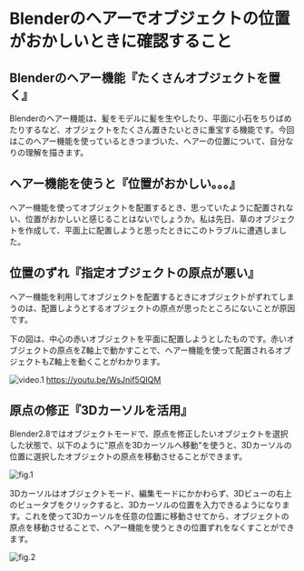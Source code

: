 # Blenderのヘアーでオブジェクトの位置がおかしいときに確認すること

## Blenderのヘアー機能『たくさんオブジェクトを置く』

Blenderのヘアー機能は、髪をモデルに髪を生やしたり、平面に小石をちりばめたりするなど、オブジェクトをたくさん置きたいときに重宝する機能です。今回はこのヘアー機能を使っているときつまづいた、ヘアーの位置について、自分なりの理解を描きます。

## ヘアー機能を使うと『位置がおかしい。。。』

ヘアー機能を使ってオブジェクトを配置するとき、思っていたように配置されない、位置がおかしいと感じることはないでしょうか。私は先日、草のオブジェクトを作成して、平面上に配置しようと思ったときにこのトラブルに遭遇しました。

## 位置のずれ『指定オブジェクトの原点が悪い』

ヘアー機能を利用してオブジェクトを配置するときにオブジェクトがずれてしまうのは、配置しようとするオブジェクトの原点が思ったところにないことが原因です。

下の図は、中心の赤いオブジェクトを平面に配置しようとしたものです。赤いオブジェクトの原点をZ軸上で動かすことで、ヘアー機能を使って配置されるオブジェクトもZ軸上を動くことがわかります。


![video.1](https://img.youtube.com/vi/WsJnif5QIQM/0.jpg)
https://youtu.be/WsJnif5QIQM

## 原点の修正『3Dカーソルを活用』

Blender2.8ではオブジェクトモードで、原点を修正したいオブジェクトを選択した状態で、以下のように"原点を3Dカーソルへ移動"を使うと、3Dカーソルの位置に選択したオブジェクトの原点を移動させることができます。

![fig.1](https://user-images.githubusercontent.com/54734477/107620634-5ada0b00-6c98-11eb-94cd-06cd1b86ec69.jpg)

3Dカーソルはオブジェクトモード、編集モードにかかわらず、3Dビューの右上のビュータブをクリックすると、3Dカーソルの位置を入力できるようになります。これを使って3Dカーソルを任意の位置に移動させてから、オブジェクトの原点を移動させることで、ヘアー機能を使うときの位置ずれをなくすことができます。

![fig.2](https://user-images.githubusercontent.com/54734477/107620677-69282700-6c98-11eb-859b-6f290f1f8e58.jpg)